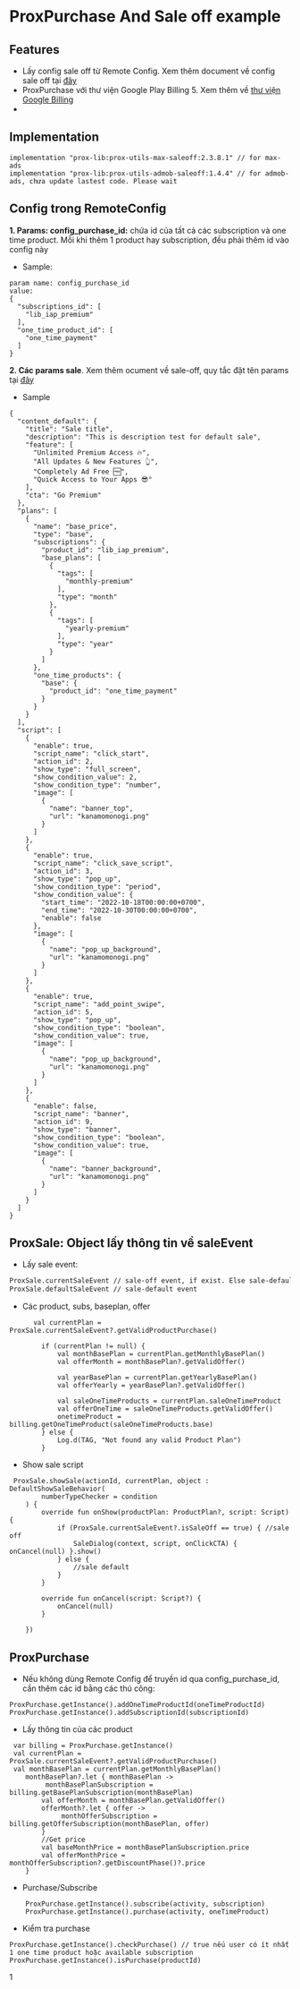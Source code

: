 # ProxPurchase And Sale off example

## Features
- Lấy config sale off từ Remote Config. Xem thêm document về config sale off tại [đây]
- ProxPurchase với thư viện Google Play Billing 5. Xem thêm về [thư viện  Google Billing]
-
## Implementation
```
implementation "prox-lib:prox-utils-max-saleoff:2.3.8.1" // for max-ads
implementation "prox-lib:prox-utils-admob-saleoff:1.4.4" // for admob-ads, chưa update lastest code. Please wait
```

## Config trong RemoteConfig
**1. Params: config_purchase_id:**  chứa id của tất cả các subscription và one time product. Mỗi khi thêm 1 product hay subscription, đều phải thêm id vào config này
- Sample:
```
param name: config_purchase_id
value:
{
  "subscriptions_id": [
    "lib_iap_premium"
  ],
  "one_time_product_id": [
    "one_time_payment"
  ]
}
```

**2. Các params sale**. Xem thêm ocument về sale-off, quy tắc đặt tên params tại [đây]
- Sample
```
{
  "content_default": {
    "title": "Sale title",
    "description": "This is description test for default sale",
    "feature": [
      "Unlimited Premium Access 🔥",
      "All Updates & New Features 👆",
      "Completely Ad Free 🆓",
      "Quick Access to Your Apps 😎"
    ],
    "cta": "Go Premium"
  },
  "plans": [
    {
      "name": "base_price",
      "type": "base",
      "subscriptions": {
        "product_id": "lib_iap_premium",
        "base_plans": [
          {
            "tags": [
              "monthly-premium"
            ],
            "type": "month"
          },
          {
            "tags": [
              "yearly-premium"
            ],
            "type": "year"
          }
        ]
      },
      "one_time_products": {
        "base": {
          "product_id": "one_time_payment"
        }
      }
    }
  ],
  "script": [
    {
      "enable": true,
      "script_name": "click_start",
      "action_id": 2,
      "show_type": "full_screen",
      "show_condition_value": 2,
      "show_condition_type": "number",
      "image": [
        {
          "name": "banner_top",
          "url": "kanamomonogi.png"
        }
      ]
    },
    {
      "enable": true,
      "script_name": "click_save_script",
      "action_id": 3,
      "show_type": "pop_up",
      "show_condition_type": "period",
      "show_condition_value": {
        "start_time": "2022-10-18T00:00:00+0700",
        "end_time": "2022-10-30T00:00:00+0700",
        "enable": false
      },
      "image": [
        {
          "name": "pop_up_background",
          "url": "kanamomonogi.png"
        }
      ]
    },
    {
      "enable": true,
      "script_name": "add_point_swipe",
      "action_id": 5,
      "show_type": "pop_up",
      "show_condition_type": "boolean",
      "show_condition_value": true,
      "image": [
        {
          "name": "pop_up_background",
          "url": "kanamomonogi.png"
        }
      ]
    },
    {
      "enable": false,
      "script_name": "banner",
      "action_id": 9,
      "show_type": "banner",
      "show_condition_type": "boolean",
      "show_condition_value": true,
      "image": [
        {
          "name": "banner_background",
          "url": "kanamomonogi.png"
        }
      ]
    }
  ]
}
```


## ProxSale: Object lấy thông tin về saleEvent
- Lấy sale event:

```sh
ProxSale.currentSaleEvent // sale-off event, if exist. Else sale-default event
ProxSale.defaultSaleEvent // sale-default event
```

- Các product, subs, baseplan, offer
```
      val currentPlan = ProxSale.currentSaleEvent?.getValidProductPurchase()

        if (currentPlan != null) {
            val monthBasePlan = currentPlan.getMonthlyBasePlan()
            val offerMonth = monthBasePlan?.getValidOffer()

            val yearBasePlan = currentPlan.getYearlyBasePlan()
            val offerYearly = yearBasePlan?.getValidOffer()

            val saleOneTimeProducts = currentPlan.saleOneTimeProduct
            val offerOneTime = saleOneTimeProducts.getValidOffer()
            onetimeProduct = billing.getOneTimeProduct(saleOneTimeProducts.base)
        } else {
            Log.d(TAG, "Not found any valid Product Plan")
        }
```
- Show sale script
```
 ProxSale.showSale(actionId, currentPlan, object : DefaultShowSaleBehavior(
        numberTypeChecker = condition
    ) {
        override fun onShow(productPlan: ProductPlan?, script: Script) {
            if (ProxSale.currentSaleEvent?.isSaleOff == true) { //sale off
                SaleDialog(context, script, onClickCTA) { onCancel(null) }.show()
            } else {
                //sale default
            }
        }

        override fun onCancel(script: Script?) {
            onCancel(null)
        }

    })
```

## ProxPurchase
- Nếu không dùng Remote Config để truyền id qua config_purchase_id, cần thêm các id bằng các thú công:
```
ProxPurchase.getInstance().addOneTimeProductId(oneTimeProductId)
ProxPurchase.getInstance().addSubscriptionId(subscriptionId)
```

- Lấy thông tin của các  product
```
 var billing = ProxPurchase.getInstance()
 val currentPlan = ProxSale.currentSaleEvent?.getValidProductPurchase()
 val monthBasePlan = currentPlan.getMonthlyBasePlan()
    monthBasePlan?.let { monthBasePlan ->
         monthBasePlanSubscription = billing.getBasePlanSubscription(monthBasePlan)
        val offerMonth = monthBasePlan.getValidOffer()
        offerMonth?.let { offer ->
             monthOfferSubscription = billing.getOfferSubscription(monthBasePlan, offer)
        }
        //Get price
        val baseMonthPrice = monthBasePlanSubscription.price
        val offerMonthPrice = monthOfferSubscription?.getDiscountPhase()?.price
    }

```

- Purchase/Subscribe
```
    ProxPurchase.getInstance().subscribe(activity, subscription)
    ProxPurchase.getInstance().purchase(activity, oneTimeProduct)
```

- Kiểm tra purchase
```
ProxPurchase.getInstance().checkPurchase() // true nếu user có ít nhất 1 one time product hoặc available subscription
ProxPurchase.getInstance().isPurchase(productId)
```

[thư viện Google Billing]: <https://support.google.com/googleplay/android-developer/answer/12154973?hl=vi&ref_topic=345289>
[đây]: <https://www.figma.com/file/cqG2LMeQvsKliLBKBZEmFq/Document_Remote_Sale?node-id=0%3A1>

[Gulp]: <http://gulpjs.com>

[PlDb]: <https://github.com/joemccann/dillinger/tree/master/plugins/dropbox/README.md>
[PlGh]: <https://github.com/joemccann/dillinger/tree/master/plugins/github/README.md>
[PlGd]: <https://github.com/joemccann/dillinger/tree/master/plugins/googledrive/README.md>
[PlOd]: <https://github.com/joemccann/dillinger/tree/master/plugins/onedrive/README.md>
[PlMe]: <https://github.com/joemccann/dillinger/tree/master/plugins/medium/README.md>
[PlGa]: <https://github.com/RahulHP/dillinger/blob/master/plugins/googleanalytics/README.md>
1
